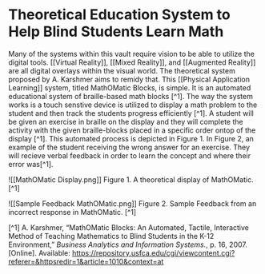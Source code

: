 # Theoretical Education System to Help Blind Students Learn Math

Many of the systems within this vault require vision to be able to utilize the digital tools.  [[Virtual Reality]], [[Mixed Reality]], and [[Augmented Reality]] are all digital overlays within the visual world.  The theoretical system proposed by A. Karshmer aims to remidy that.  This [[Physical Application Learning]] system, titled MathOMatic Blocks, is simple.  It is an automated educational system of braille-based math blocks [^1].  The way the system works is a touch senstive device is utilized to display a math problem to the student and then track the students progress efficiently [^1].  A student will be given an exercise in braille on the display and they will complete the activity with the given braille-blocks placed in a specific order ontop of the display [^1].  This automated process is depicted in Figure 1.  In Figure 2, an example of the student receiving the wrong answer for an exercise.  They will recieve verbal feedback in order to learn the concept and where their error was[^1].

![[MathOMatic Display.png]]
Figure 1.  A theoretical display of MathOMatic. [^1]

![[Sample Feedback MathOMatic.png]]
Figure 2.  Sample Feedback from an incorrect response in MathOMatic. [^1]

[^1]  A. Karshmer, “MathOMatic Blocks: An Automated, Tactile, Interactive Method of Teaching Mathematics to Blind Students in the K-12 Environment,” _Business Analytics and Information Systems._, p. 16, 2007. [Online]. Available: https://repository.usfca.edu/cgi/viewcontent.cgi?referer=&httpsredir=1&article=1010&context=at



